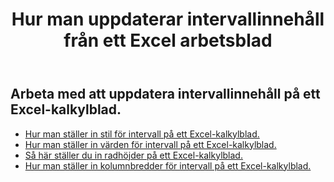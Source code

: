 ﻿---
title: Hur man uppdaterar intervallinnehåll från ett Excel arbetsblad
second_title: Aspose.Cells Cloud Documen
linktitle: Uppdatering
type: docs
url: /sv/ranges/update/
keywords: How to update range content from an Excel worksheet
description: Aspose.Cells Cloud REST API stöder uppdatering av intervallinnehåll från ett Excel kalkylblad. SDK stöder olika utvecklingsspråk. De inkluderar Android, C#, Go, Java, NodeJS, Perl, PHP, Python, Ruby och swift
weight: 20
---
## Arbeta med att uppdatera intervallinnehåll på ett Excel-kalkylblad.


- [Hur man ställer in stil för intervall på ett Excel-kalkylblad.](/cells/sv/ranges/update/style/) 
- [Hur man ställer in värden för intervall på ett Excel-kalkylblad.](/cells/sv/ranges/update/values/) 
- [Så här ställer du in radhöjder på ett Excel-kalkylblad.](/cells/sv/ranges/update/row-height/) 
- [Hur man ställer in kolumnbredder för intervall på ett Excel-kalkylblad.](/cells/sv/ranges/update/column-width/) 
